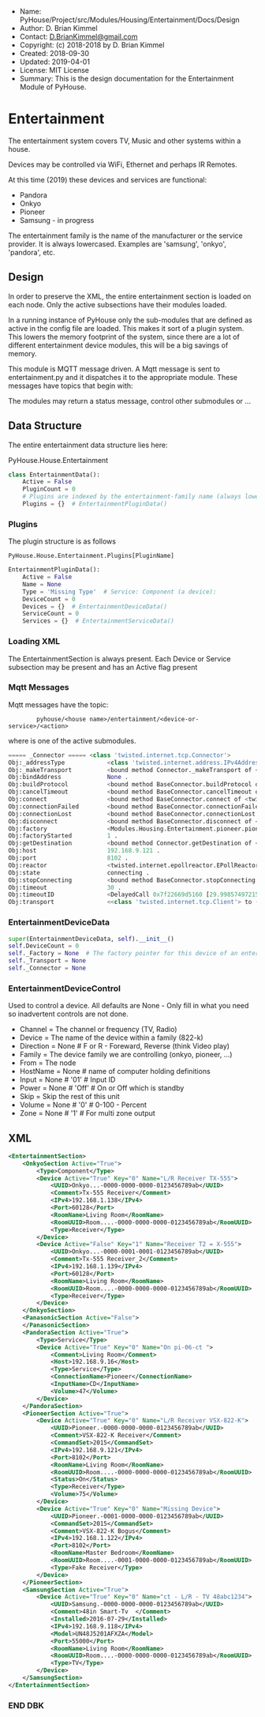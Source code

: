 * Name:      PyHouse/Project/src/Modules/Housing/Entertainment/Docs/Design
* Author:    D. Brian Kimmel
* Contact:   D.BrianKimmel@gmail.com
* Copyright: (c) 2018-2018 by D. Brian Kimmel
* Created:   2018-09-30
* Updated:   2019-04-01
* License:   MIT License
* Summary:   This is the design documentation for the Entertainment Module of PyHouse.


# Entertainment

The entertainment system covers TV, Music and other systems within a house.

Devices may be controlled via WiFi, Ethernet and perhaps IR Remotes.

At this time (2019) these devices and services are functional:
  * Pandora
  * Onkyo
  * Pioneer
  * Samsung - in progress
  
The entertainment family is the name of the manufacturer or the service provider.
It is always lowercased.
Examples are 'samsung', 'onkyo', 'pandora', etc.

## Design

In order to preserve the XML, the entire entertainment section is loaded on each node.
Only the active subsections have their modules loaded.

In a running instance of PyHouse only the sub-modules that are defined as active in the config file are loaded.
This makes it sort of a plugin system.
This lowers the memory footprint of the system, since there are a lot of different entertainment device modules,
this will be a big savings of memory.

This module is MQTT message driven.
A Mqtt message is sent to entertainment.py and it dispatches it to the appropriate module.
These messages have topics that begin with:

The modules may return a status message, control other submodules or ...

## Data Structure

The entire entertainment data structure lies here:

  PyHouse.House.Entertainment
	
```python
class EntertainmentData():
	Active = False
    PluginCount = 0
    # Plugins are indexed by the entertainment-family name (always lower cased).
    Plugins = {}  # EntertainmentPluginData()
```

### Plugins

The plugin structure is as follows

    PyHouse.House.Entertainment.Plugins[PluginName]

```python
EntertainmentPluginData():
    Active = False
    Name = None
    Type = 'Missing Type'  # Service: Component (a device):
    DeviceCount = 0
    Devices = {}  # EntertainmentDeviceData()
    ServiceCount = 0
    Services = {}  # EntertainmentServiceData()
```

### Loading XML

The EntertainmentSection is always present.
Each Device or Service subsection may be present and has an Active flag present

### Mqtt Messages

Mqtt messages have the topic:

```
		pyhouse/<house name>/entertainment/<device-or-service>/<action>
```

where <device-or-service> is one of the active submodules.


```python
===== _Connector ===== <class 'twisted.internet.tcp.Connector'>
Obj:_addressType            <class 'twisted.internet.address.IPv4Address'> .
Obj:_makeTransport          <bound method Connector._makeTransport of <twisted.internet.tcp.Connector object at 0x7f22669d5048>> .
Obj:bindAddress             None .
Obj:buildProtocol           <bound method BaseConnector.buildProtocol of <twisted.internet.tcp.Connector object at 0x7f22669d5048>> .
Obj:cancelTimeout           <bound method BaseConnector.cancelTimeout of <twisted.internet.tcp.Connector object at 0x7f22669d5048>> .
Obj:connect                 <bound method BaseConnector.connect of <twisted.internet.tcp.Connector object at 0x7f22669d5048>> .
Obj:connectionFailed        <bound method BaseConnector.connectionFailed of <twisted.internet.tcp.Connector object at 0x7f22669d5048>> .
Obj:connectionLost          <bound method BaseConnector.connectionLost of <twisted.internet.tcp.Connector object at 0x7f22669d5048>> .
Obj:disconnect              <bound method BaseConnector.disconnect of <twisted.internet.tcp.Connector object at 0x7f22669d5048>> .
Obj:factory                 <Modules.Housing.Entertainment.pioneer.pioneer.PioneerFactory object at 0x7f226af526d8> .
Obj:factoryStarted          1 .
Obj:getDestination          <bound method Connector.getDestination of <twisted.internet.tcp.Connector object at 0x7f22669d5048>> .
Obj:host                    192.168.9.121 .
Obj:port                    8102 .
Obj:reactor                 <twisted.internet.epollreactor.EPollReactor object at 0x7f226abfde80> .
Obj:state                   connecting .
Obj:stopConnecting          <bound method BaseConnector.stopConnecting of <twisted.internet.tcp.Connector object at 0x7f22669d5048>> .
Obj:timeout                 30 .
Obj:timeoutID               <DelayedCall 0x7f22669d5160 [29.99857497215271s] called=0 cancelled=0 _BaseBaseClient.failIfNotConnected(TimeoutError('',))> .
Obj:transport               <<class 'twisted.internet.tcp.Client'> to ('192.168.9.121', 8102) at 7f22669d50f0> .
```


### EntertainmentDeviceData

```python
super(EntertainmentDeviceData, self).__init__()
self.DeviceCount = 0
self._Factory = None  # The factory pointer for this device of an entertainment sub-section
self._Transport = None
self._Connector = None
```


### EntertainmentDeviceControl

Used to control a device.
All defaults are None - Only fill in what you need so inadvertent controls are not done.


* Channel   =  The channel or frequency (TV, Radio)
* Device    = The name of the device within a family (822-k)
* Direction = None  # F or R  - Foreward, Reverse (think Video play)
* Family    = The device family we are controlling (onkyo, pioneer, ...)
* From      = The node
* HostName  = None  # name of computer holding definitions
* Input     = None  # '01'  # Input ID
* Power     = None  # 'Off'  # On or Off which is standby
* Skip      = Skip the rest of this unit
* Volume    = None  # '0'  # 0-100 - Percent
* Zone      = None  # '1'  # For multi zone output

## XML

```xml
<EntertainmentSection>
    <OnkyoSection Active="True">
        <Type>Component</Type>
        <Device Active="True" Key="0" Name="L/R Receiver TX-555">
            <UUID>Onkyo...-0000-0000-0000-0123456789ab</UUID>
            <Comment>Tx-555 Receiver</Comment>
            <IPv4>192.168.1.138</IPv4>
            <Port>60128</Port>
            <RoomName>Living Room</RoomName>
            <RoomUUID>Room....-0000-0000-0000-0123456789ab</RoomUUID>
            <Type>Receiver</Type>
        </Device>
        <Device Active="False" Key="1" Name="Receiver T2 = X-555">
            <UUID>Onkyo...-0000-0001-0001-0123456789ab</UUID>
            <Comment>Tx-555 Receiver_2</Comment>
            <IPv4>192.168.1.139</IPv4>
            <Port>60128</Port>
            <RoomName>Living Room</RoomName>
            <RoomUUID>Room....-0000-0000-0000-0123456789ab</RoomUUID>
            <Type>Receiver</Type>
        </Device>
    </OnkyoSection>
    <PanasonicSection Active="False">
    </PanasonicSection>
    <PandoraSection Active="True">
        <Type>Service</Type>
        <Device Active="True" Key="0" Name="On pi-06-ct ">
            <Comment>Living Room</Comment>
            <Host>192.168.9.16</Host>
            <Type>Service</Type>
            <ConnectionName>Pioneer</ConnectionName>
            <InputName>CD</InputName>
            <Volume>47</Volume>
        </Device>
    </PandoraSection>
    <PioneerSection Active="True">
        <Device Active="True" Key="0" Name="L/R Receiver VSX-822-K">
            <UUID>Pioneer.-0000-0000-0000-0123456789ab</UUID>
            <Comment>VSX-822-K Receiver</Comment>
            <CommandSet>2015</CommandSet>
            <IPv4>192.168.9.121</IPv4>
            <Port>8102</Port>
            <RoomName>Living Room</RoomName>
            <RoomUUID>Room....-0000-0000-0000-0123456789ab</RoomUUID>
            <Status>On</Status>
            <Type>Receiver</Type>
            <Volume>75</Volume>
        </Device>
        <Device Active="True" Key="0" Name="Missing Device">
            <UUID>Pioneer.-0001-0000-0000-0123456789ab</UUID>
            <CommandSet>2015</CommandSet>
            <Comment>VSX-822-K Bogus</Comment>
            <IPv4>192.168.1.122</IPv4>
            <Port>8102</Port>
            <RoomName>Master Bedroom</RoomName>
            <RoomUUID>Room....-0001-0000-0000-0123456789ab</RoomUUID>
            <Type>Fake Receiver</Type>
        </Device>
    </PioneerSection>
    <SamsungSection Active="True">
        <Device Active="True" Key="0" Name="ct - L/R - TV 48abc1234">
            <UUID>Samsung.-0000-0000-0000-0123456789ab</UUID>
            <Comment>48in Smart-Tv  </Comment>
            <Installed>2016-07-29</Installed>
            <IPv4>192.168.9.118</IPv4>
            <Model>UN48J5201AFXZA</Model>
            <Port>55000</Port>
            <RoomName>Living Room</RoomName>
            <RoomUUID>Room....-0000-0000-0000-0123456789ab</RoomUUID>
            <Type>TV</Type>
        </Device>
    </SamsungSection>
</EntertainmentSection>
```

### END DBK
